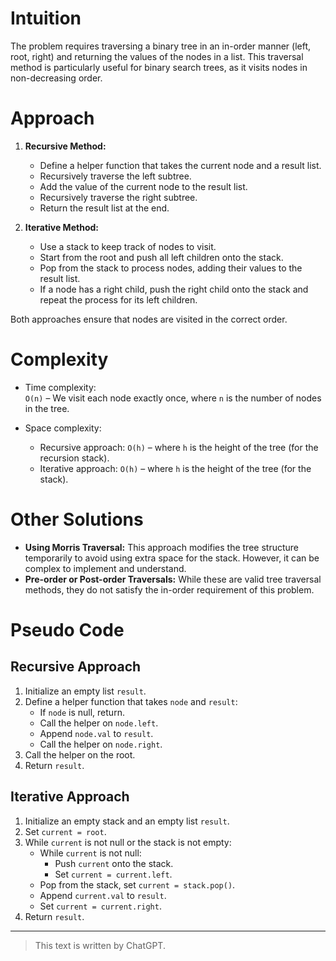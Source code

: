 # Intuition

The problem requires traversing a binary tree in an in-order manner (left, root, right) and returning the values of the nodes in a list. This traversal method is particularly useful for binary search trees, as it visits nodes in non-decreasing order.

# Approach

1. **Recursive Method:**

   - Define a helper function that takes the current node and a result list.
   - Recursively traverse the left subtree.
   - Add the value of the current node to the result list.
   - Recursively traverse the right subtree.
   - Return the result list at the end.

2. **Iterative Method:**
   - Use a stack to keep track of nodes to visit.
   - Start from the root and push all left children onto the stack.
   - Pop from the stack to process nodes, adding their values to the result list.
   - If a node has a right child, push the right child onto the stack and repeat the process for its left children.

Both approaches ensure that nodes are visited in the correct order.

# Complexity

- Time complexity:  
  `O(n)` – We visit each node exactly once, where `n` is the number of nodes in the tree.

- Space complexity:
  - Recursive approach: `O(h)` – where `h` is the height of the tree (for the recursion stack).
  - Iterative approach: `O(h)` – where `h` is the height of the tree (for the stack).

# Other Solutions

- **Using Morris Traversal:** This approach modifies the tree structure temporarily to avoid using extra space for the stack. However, it can be complex to implement and understand.
- **Pre-order or Post-order Traversals:** While these are valid tree traversal methods, they do not satisfy the in-order requirement of this problem.

# Pseudo Code

## Recursive Approach

1. Initialize an empty list `result`.
2. Define a helper function that takes `node` and `result`:
   - If `node` is null, return.
   - Call the helper on `node.left`.
   - Append `node.val` to `result`.
   - Call the helper on `node.right`.
3. Call the helper on the root.
4. Return `result`.

## Iterative Approach

1. Initialize an empty stack and an empty list `result`.
2. Set `current = root`.
3. While `current` is not null or the stack is not empty:
   - While `current` is not null:
     - Push `current` onto the stack.
     - Set `current = current.left`.
   - Pop from the stack, set `current = stack.pop()`.
   - Append `current.val` to `result`.
   - Set `current = current.right`.
4. Return `result`.

---

> This text is written by ChatGPT.
